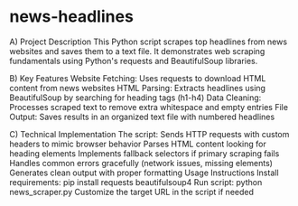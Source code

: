 # news-headlines
A) Project Description
This Python script scrapes top headlines from news websites and saves them to a text file. 
It demonstrates web scraping fundamentals using Python's requests and BeautifulSoup libraries.

B) Key Features
Website Fetching: Uses requests to download HTML content from news websites
HTML Parsing: Extracts headlines using BeautifulSoup by searching for heading tags (h1-h4)
Data Cleaning: Processes scraped text to remove extra whitespace and empty entries
File Output: Saves results in an organized text file with numbered headlines

C) Technical Implementation
The script:
Sends HTTP requests with custom headers to mimic browser behavior
Parses HTML content looking for heading elements
Implements fallback selectors if primary scraping fails
Handles common errors gracefully (network issues, missing elements)
Generates clean output with proper formatting
Usage Instructions
Install requirements: pip install requests beautifulsoup4
Run script: python news_scraper.py
Customize the target URL in the script if needed

